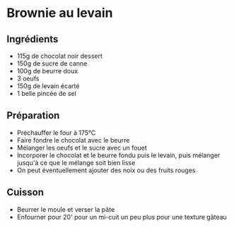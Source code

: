 # Brownie au levain

## Ingrédients

- 115g de chocolat noir dessert
- 150g de sucre de canne
- 100g de beurre doux
- 3 oeufs
- 150g de levain écarté
- 1 belle pincée de sel

## Préparation

- Préchauffer le four à 175°C
- Faire fondre le chocolat avec le beurre
- Mélanger les oeufs et le sucre avec un fouet
- Incorporer le chocolat et le beurre fondu puis le levain, puis mélanger jusqu'à ce que le mélange soit bien lisse
- On peut éventuellement ajouter des noix ou des fruits rouges

## Cuisson

- Beurrer le moule et verser la pâte
- Enfourner pour 20' pour un mi-cuit un peu plus pour une texture gâteau
